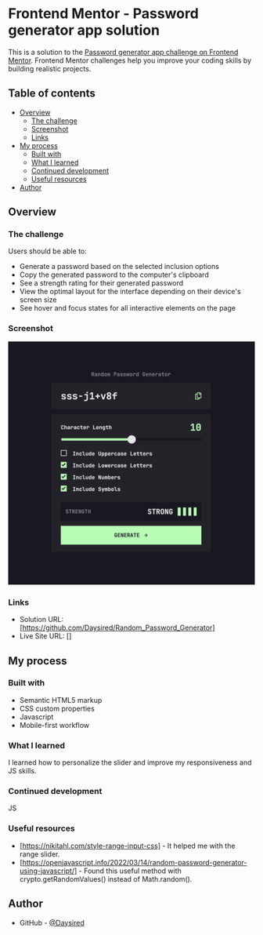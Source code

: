 # Frontend Mentor - Password generator app solution

This is a solution to the [Password generator app challenge on Frontend Mentor](https://www.frontendmentor.io/challenges/password-generator-app-Mr8CLycqjh). Frontend Mentor challenges help you improve your coding skills by building realistic projects. 

## Table of contents

- [Overview](#overview)
  - [The challenge](#the-challenge)
  - [Screenshot](#screenshot)
  - [Links](#links)
- [My process](#my-process)
  - [Built with](#built-with)
  - [What I learned](#what-i-learned)
  - [Continued development](#continued-development)
  - [Useful resources](#useful-resources)
- [Author](#author)

## Overview

### The challenge

Users should be able to:

- Generate a password based on the selected inclusion options
- Copy the generated password to the computer's clipboard
- See a strength rating for their generated password
- View the optimal layout for the interface depending on their device's screen size
- See hover and focus states for all interactive elements on the page

### Screenshot

![](./random_password_generator_screenshot.png)


### Links

- Solution URL: [https://github.com/Daysired/Random_Password_Generator]
- Live Site URL: []

## My process

### Built with

- Semantic HTML5 markup
- CSS custom properties
- Javascript
- Mobile-first workflow


### What I learned

I learned how to personalize the slider and improve my responsiveness and JS skills.


### Continued development

JS

### Useful resources

- [https://nikitahl.com/style-range-input-css] - It helped me with the range slider.
- [https://openjavascript.info/2022/03/14/random-password-generator-using-javascript/] - Found this useful method with crypto.getRandomValues() instead of Math.random().


## Author

- GitHub - [@Daysired](https://github.com/Daysired)